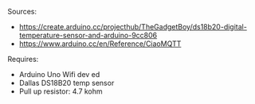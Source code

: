 Sources: 

* https://create.arduino.cc/projecthub/TheGadgetBoy/ds18b20-digital-temperature-sensor-and-arduino-9cc806
* https://www.arduino.cc/en/Reference/CiaoMQTT

Requires:

* Arduino Uno Wifi dev ed
* Dallas DS18B20 temp sensor
* Pull up resistor: 4.7 kohm
